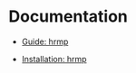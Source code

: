 # Documentation

- [Guide: hrmp](https://github.com/HighResMusicPlayer/hrmp/releases/download/0.5.3/hrmp-en.pdf)

- [Installation: hrmp](/guide/hrmp/installation.md)
